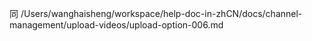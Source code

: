 同
/Users/wanghaisheng/workspace/help-doc-in-zhCN/docs/channel-management/upload-videos/upload-option-006.md
